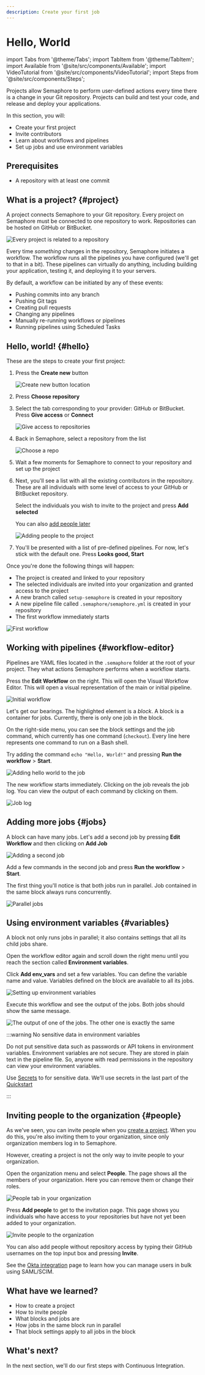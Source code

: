 ```yaml
---
description: Create your first job
---
```


# Hello, World

import Tabs from '@theme/Tabs';
import TabItem from '@theme/TabItem';
import Available from '@site/src/components/Available';
import VideoTutorial from '@site/src/components/VideoTutorial';
import Steps from '@site/src/components/Steps';

Projects allow Semaphore to perform user-defined actions every time there is a change in your Git repository. Projects can build and test your code, and release and deploy your applications.

In this section, you will:

- Create your first project
- Invite contributors
- Learn about workflows and pipelines
- Set up jobs and use environment variables

## Prerequisites

- A repository with at least one commit

## What is a project? {#project}

A project connects Semaphore to your Git repository. Every project on Semaphore must be connected to one repository to work. Repositories can be hosted on GitHub or BitBucket.

![Every project is related to a repository](./img/project-repo.jpg)

Every time *something* changes in the repository, Semaphore initiates a workflow. The workflow runs all the pipelines you have configured (we'll get to that in a bit). These pipelines can virtually do anything, including building your application, testing it, and deploying it to your servers.

By default, a workflow can be initiated by any of these events:

- Pushing commits into any branch
- Pushing Git tags
- Creating pull requests
- Changing any pipelines
- Manually re-running workflows or pipelines
- Running pipelines using Scheduled Tasks

## Hello, world! {#hello}

These are the steps to create your first project:

<Steps>

1. Press the **Create new** button

    ![Create new button location](./img/create-new.jpg)

2. Press **Choose repository**
3. Select the tab corresponding to your provider: GitHub or BitBucket.  Press **Give access** or **Connect**

    ![Give access to repositories](./img/grant-access.jpg)

4. Back in Semaphore, select a repository from the list

    ![Choose a repo](./img/choose-repo.jpg)

5. Wait a few moments for Semaphore to connect to your repository and set up the project

6. Next, you'll see a list with all the existing contributors in the repository. These are all individuals with some level of access to your GitHub or BitBucket repository.

    Select the individuals you wish to invite to the project and press **Add selected**

    You can also [add people later](#people)

    ![Adding people to the project](./img/add-people-project.jpg)

7. You'll be presented with a list of pre-defined pipelines. For now, let's stick with the default one. Press **Looks good, Start**

</Steps>

Once you're done the following things will happen:

- The project is created and linked to your repository
- The selected individuals are invited into your organization and granted access to the project
- A new branch called `setup-semaphore` is created in your repository
- A new pipeline file called `.semaphore/semaphore.yml` is created in your repository
- The first workflow immediately starts

![First workflow](./img/first-workflow.jpg)

## Working with pipelines {#workflow-editor}

<VideoTutorial src="https://www.youtube.com/embed/dg2jDQmYJ_4?si=bg8jqKwVgtpxa6k-" title="Workflow Editor Overview"/>

Pipelines are YAML files located in the `.semaphore` folder at the root of your project. They what actions Semaphore performs when a workflow starts.

Press the **Edit Workflow** on the right. This will open the Visual Workflow Editor. This will open a visual representation of the main or initial pipeline.

![Initial workflow](./img/initial-workflow1.jpg)

Let's get our bearings. The highlighted element is a *block*. A block is a container for jobs. Currently, there is only one job in the block.

On the right-side menu, you can see the block settings and the job command, which currently has one command (`checkout`). Every line here represents one command to run on a Bash shell.

Try adding the command `echo "Hello, World!"` and pressing **Run the workflow** > **Start**.

![Adding hello world to the job](./img/hello-world-editor1.jpg)

The new workflow starts immediately. Clicking on the job reveals the job log. You can view the output of each command by clicking on them.

![Job log](./img/hello-world-output1.jpg)

## Adding more jobs {#jobs}

A block can have many jobs. Let's add a second job by pressing **Edit Workflow** and then clicking on **Add Job**

![Adding a second job](./img/add-job.jpg)

Add a few commands in the second job and press  **Run the workflow** > **Start**.

The first thing you'll notice is that both jobs run in parallel. Job contained in the same block always runs concurrently.

![Parallel jobs](./img/parallel-jobs.jpg)

## Using environment variables {#variables}

A block not only runs jobs in parallel; it also contains settings that all its child jobs share.

Open the workflow editor again and scroll down the right menu until you reach the section called **Environment variables**.

Click **Add env_vars** and set a few variables. You can define the variable name and value. Variables defined on the block are available to all its jobs.

![Setting up environment variables](./img/environment-variables1.jpg)

Execute this workflow and see the output of the jobs. Both jobs should show the same message.

![The output of one of the jobs. The other one is exactly the same](./img/env-vars-log.jpg)

:::warning No sensitive data in environment variables

Do not put sensitive data such as passwords or API tokens in environment variables. Environment variables are not secure. They are stored in plain text in the pipeline file. So, anyone with read permissions in the repository can view your environment variables.

Use [Secrets](../../using-semaphore/secrets) to for sensitive data. We'll use secrets in the last part of the [Quickstart](./deploy-project)

:::

## Inviting people to the organization {#people}

As we've seen, you can invite people when you [create a project](#project). When you do this, you're also inviting them to your organization, since only organization members log in to Semaphore.

However, creating a project is not the only way to invite people to your organization.

Open the organization menu and select **People**. The page shows all the members of your organization. Here you can remove them or change their roles.

![People tab in your organization](./img/people-tab.jpg)

Press **Add people** to get to the invitation page. This page shows you individuals who have access to your repositories but have not yet been added to your organization.

![Invite people to the organization](./img/invite-people.jpg)

You can also add people without repository access by typing their GitHub usernames on the top input box and pressing **Invite**.

See the [Okta integration](../../using-semaphore/okta) page to learn how you can manage users in bulk using SAML/SCIM.

## What have we learned?

- How to create a project
- How to invite people
- What blocks and jobs are
- How jobs in the same block run in parallel
- That block settings apply to all jobs in the block

## What's next?

In the next section, we'll do our first steps with Continuous Integration.
